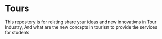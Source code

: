 # Tours
This repository is for relating share your ideas and new innovations in Tour Industry, And what are the new concepts in tourism to provide the services for  students
